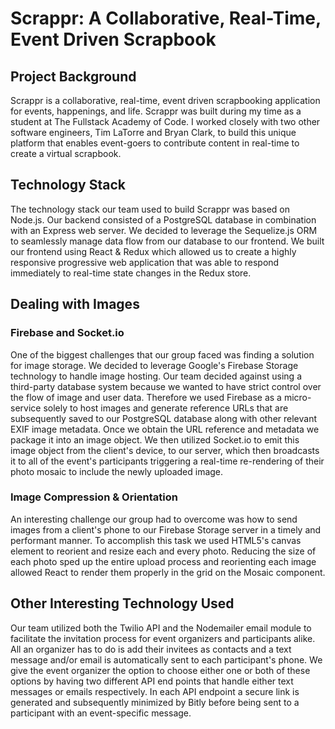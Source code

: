 # Scrappr: A Collaborative, Real-Time, Event Driven Scrapbook

## Project Background

Scrappr is a collaborative, real-time, event driven scrapbooking application for events, happenings, and life. Scrappr was built during my time as a student at The Fullstack Academy of Code. I worked closely with two other software engineers, Tim LaTorre and Bryan Clark, to build this unique platform that enables event-goers to contribute content in real-time to create a virtual scrapbook.

## Technology Stack

The technology stack our team used to build Scrappr was based on Node.js. Our backend consisted of a PostgreSQL database in combination with an Express web server. We decided to leverage the Sequelize.js ORM to seamlessly manage data flow from our database to our frontend. We built our frontend using React & Redux which allowed us to create a highly responsive progressive web application that was able to respond immediately to real-time state changes in the Redux store.

## Dealing with Images

### Firebase and Socket.io

One of the biggest challenges that our group faced was finding a solution for image storage. We decided to leverage Google's Firebase Storage technology to handle image hosting. Our team decided against using a third-party database system because we wanted to have strict control over the flow of image and user data. Therefore we used Firebase as a micro-service solely to host images and generate reference URLs that are subsequently saved to our PostgreSQL database along with other relevant EXIF image metadata. Once we obtain the URL reference and metadata we package it into an image object. We then utilized Socket.io to emit this image object from the client's device, to our server, which then broadcasts it to all of the event's participants triggering a real-time re-rendering of their photo mosaic to include the newly uploaded image.


### Image Compression & Orientation

An interesting challenge our group had to overcome was how to send images from a client's phone to our Firebase Storage server in a timely and performant manner. To accomplish this task we used HTML5's canvas element to reorient and resize each and every photo. Reducing the size of each photo sped up the entire upload process and reorienting each image allowed React to render them properly in the grid on the Mosaic component.

## Other Interesting Technology Used

Our team utilized both the Twilio API and the Nodemailer email module to facilitate the invitation process for event organizers and participants alike. All an organizer has to do is add their invitees as contacts and a text message and/or email is automatically sent to each participant's phone. We give the event organizer the option to choose either one or both of these options by having two different API end points that handle either text messages or emails respectively. In each API endpoint a secure link is generated and subsequently minimized by Bitly before being sent to a participant with an event-specific message.


